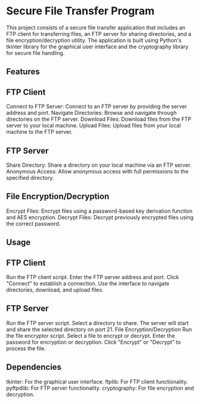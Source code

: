 
# Secure File Transfer Program
This project consists of a secure file transfer application that includes an FTP client for transferring files, an FTP server for sharing directories, and a file encryption/decryption utility. The application is built using Python's tkinter library for the graphical user interface and the cryptography library for secure file handling.

## Features
## FTP Client
Connect to FTP Server: Connect to an FTP server by providing the server address and port.
Navigate Directories: Browse and navigate through directories on the FTP server.
Download Files: Download files from the FTP server to your local machine.
Upload Files: Upload files from your local machine to the FTP server.
## FTP Server
Share Directory: Share a directory on your local machine via an FTP server.
Anonymous Access: Allow anonymous access with full permissions to the specified directory.
## File Encryption/Decryption
Encrypt Files: Encrypt files using a password-based key derivation function and AES encryption.
Decrypt Files: Decrypt previously encrypted files using the correct password.

## Usage
## FTP Client
Run the FTP client script.
Enter the FTP server address and port.
Click "Connect" to establish a connection.
Use the interface to navigate directories, download, and upload files.
## FTP Server
Run the FTP server script.
Select a directory to share.
The server will start and share the selected directory on port 21.
File Encryption/Decryption
Run the file encryptor script.
Select a file to encrypt or decrypt.
Enter the password for encryption or decryption.
Click "Encrypt" or "Decrypt" to process the file.
## Dependencies
tkinter: For the graphical user interface.
ftplib: For FTP client functionality.
pyftpdlib: For FTP server functionality.
cryptography: For file encryption and decryption.
